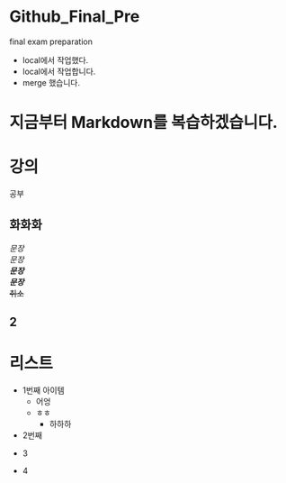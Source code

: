# Github_Final_Pre
final exam preparation

- local에서 작업했다.
- local에서 작업합니다. 
- merge 했습니다.

# 지금부터 Markdown를 복습하겠습니다.  

강의  
=========  
공부  

화화화  
---------

*문장*  
_문장_  
**_문장_**  
***문장***  
~~취소~~  

## 2

# 리스트  
- 1번째 아이템  
   - 어엉
   - ㅎㅎ
      - 하하하
- 2번째  
+ 3  
* 4  
